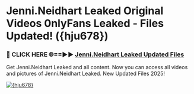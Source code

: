 # Jenni.Neidhart Leaked Original Videos 0nlyFans Leaked - Files Updated! ({hju678})

<h3>🔴 CLICK HERE 🌐==►► <a href="https://tinyurl.com/ms9xzufz" rel="nofollow">Jenni.Neidhart Leaked Updated Files</a></h3>

Get Jenni.Neidhart Leaked and all content. Now you can access all videos and pictures of Jenni.Neidhart Leaked. New Updated Files 2025!

[![{hju678}](https://i.imgur.com/PQ7UWWw.gif)](https://tinyurl.com/ms9xzufz)